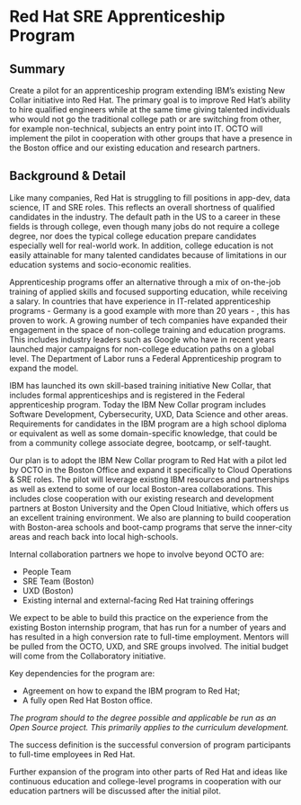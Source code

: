 # Red Hat SRE Apprenticeship Program


## Summary

Create a pilot for an apprenticeship program extending IBM’s existing New Collar initiative into Red Hat. The primary goal is to improve Red Hat’s ability to hire qualified engineers while at the same time giving talented individuals who would not go the traditional college path or are switching from other, for example non-technical, subjects an entry point into IT. OCTO will implement the pilot in cooperation with other groups that have a presence in the Boston office and our existing education and research partners.


## Background & Detail

Like many companies, Red Hat is struggling to fill positions in app-dev, data science, IT and SRE roles. This reflects an overall shortness of qualified candidates in the industry. The default path in the US to a career in these fields is through college, even though many jobs do not require a college degree, nor does the typical college education prepare candidates especially well for real-world work. In addition, college education is not easily attainable for many talented candidates because of limitations in our education systems and socio-economic realities.

Apprenticeship programs offer an alternative through a mix of on-the-job training of applied skills and focused supporting education, while receiving a salary. In countries that have experience in IT-related apprenticeship programs  - Germany is a good example with more than 20 years - , this has proven to work. A growing number of tech companies have expanded their engagement in the space of non-college training and education programs. This includes industry leaders such as Google who have in recent years launched major campaigns for non-college education paths on a global level.  The Department of Labor runs a Federal Apprenticeship program to expand the model.

IBM has launched its own skill-based training initiative New Collar, that includes formal apprenticeships and is registered in the Federal apprenticeship program. Today the IBM New Collar program includes Software Development, Cybersecurity, UXD, Data Science and other areas. Requirements for candidates in the IBM program are a high school diploma or equivalent as well as some domain-specific knowledge, that could be from a community college associate degree, bootcamp, or self-taught.

Our plan is to adopt the IBM New Collar program to Red Hat with a pilot led by OCTO in the Boston Office and expand it specifically to Cloud Operations & SRE roles. The pilot will leverage existing IBM resources and partnerships as well as extend to some of our local Boston-area collaborations. This includes close cooperation with our existing research and development partners at Boston University and the Open Cloud Initiative, which offers us an excellent training environment. We also are planning to build cooperation with Boston-area schools and boot-camp programs that serve the inner-city areas and reach back into local high-schools.

Internal collaboration partners we hope to involve beyond OCTO are:
* People Team
* SRE Team (Boston)
* UXD (Boston)
* Existing internal and external-facing Red Hat training offerings

We expect to be able to build this practice on the experience from the existing Boston internship program, that has run for a number of years and has resulted in a high conversion rate to full-time employment. Mentors will be pulled from the OCTO, UXD, and SRE groups involved. The initial budget will come from the Collaboratory initiative.

Key dependencies for the program are:
* Agreement on how to expand the IBM program to Red Hat;
* A fully open Red Hat Boston office.

*The program should to the degree possible and applicable be run as an Open Source project. This primarily applies to the curriculum development.*

The success definition is the successful conversion of program participants to full-time employees in Red Hat.

Further expansion of the program into other parts of Red Hat and ideas like continuous education and college-level programs in cooperation with our education partners will be discussed after the initial pilot.
